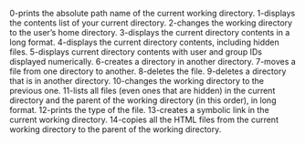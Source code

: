 0-prints the absolute path name of the current working directory.
1-displays the contents list of your current directory.
2-changes the working directory to the user’s home directory.
3-displays the current directory contents in a long format.
4-displays the current directory contents, including hidden files.
5-displays current directory contents with user and group IDs displayed numerically.
6-creates a directory in another directory.
7-moves a file from one directory to another.
8-deletes the file.
9-deletes a directory that is in another directory.
10-changes the working directory to the previous one.
11-lists all files (even ones that are hidden) in the current directory and the parent of the working directory (in this order), in long format.
12-prints the type of the file.
13-creates a symbolic link in the current working directory.
14-copies all the HTML files from the current working directory to the parent of the working directory.
